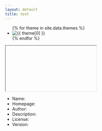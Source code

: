 ```yaml
---
layout: default
title: test
---
```


<article class="sassdoc-theme-preview  sassdoc-theme-preview--empty">
  <section class="theme-picker">
    <ul>
    {% for theme in site.data.themes %}
      <li class="theme-picker__item">
        <img src="/theme-picker/thumbs/{{ theme[0] }}.png" alt="{{ theme[0] }}" />
      </li>
    {% endfor %}
    </ul>
  </section>

  <section class="theme-preview">
    <iframe class="theme-picker__previewer" src=""></iframe>
  </section>

  <section class="theme-content">
    <ul>
      <li>Name: <span class="theme-content__name"></span></li>
      <li>Homepage: <a href="" class="theme-content__homepage"></a></li>
      <li>Author: <span class="theme-content__author"></span></li>
      <li>Description: <span class="theme-content__description"></span></li>
      <li>License: <span class="theme-content__license"></span></li>
      <li>Version: <span class="theme-content__version"></span></li>
    </ul>
  </section>
</article>

<script src="http://code.jquery.com/jquery-2.1.1.min.js"></script>
<script src="{{ '/assets/js/ThemePicker.js' | prepend: site.baseurl }}"></script>
<script>
  $(document).ready(function () {
    new ThemePicker({
      themes: {{ site.data.themes | jsonify }}
    });
  })
</script>
